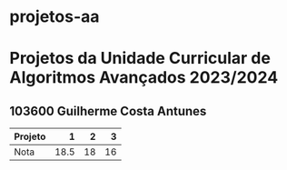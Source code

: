 # projetos-aa
<h1>Projetos da Unidade Curricular de Algoritmos Avançados 2023/2024</h1>
<h2>
103600 Guilherme Costa Antunes
</h2>

| Projeto | 1 | 2 | 3 |
| ------- | --: | --: | --: |
| Nota | 18.5 | 18 | 16 |
